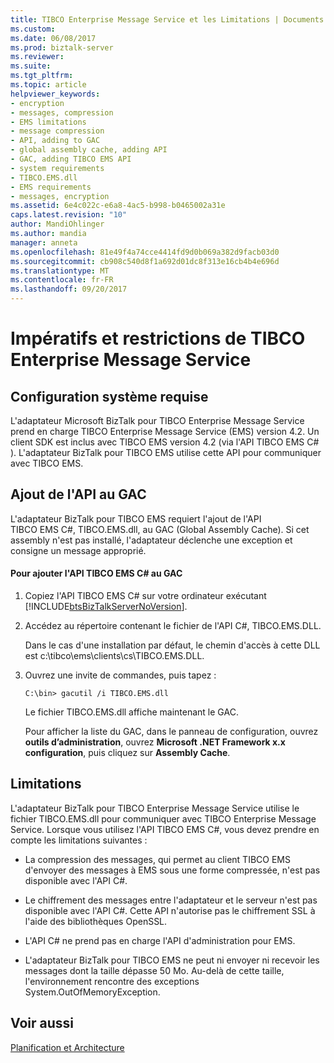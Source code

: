 ```yaml
---
title: TIBCO Enterprise Message Service et les Limitations | Documents Microsoft
ms.custom: 
ms.date: 06/08/2017
ms.prod: biztalk-server
ms.reviewer: 
ms.suite: 
ms.tgt_pltfrm: 
ms.topic: article
helpviewer_keywords:
- encryption
- messages, compression
- EMS limitations
- message compression
- API, adding to GAC
- global assembly cache, adding API
- GAC, adding TIBCO EMS API
- system requirements
- TIBCO.EMS.dll
- EMS requirements
- messages, encryption
ms.assetid: 6e4c022c-e6a8-4ac5-b998-b0465002a31e
caps.latest.revision: "10"
author: MandiOhlinger
ms.author: mandia
manager: anneta
ms.openlocfilehash: 81e49f4a74cce4414fd9d0b069a382d9facb03d0
ms.sourcegitcommit: cb908c540d8f1a692d01dc8f313e16cb4b4e696d
ms.translationtype: MT
ms.contentlocale: fr-FR
ms.lasthandoff: 09/20/2017
---
```

# <a name="tibco-enterprise-message-service-requirements-and-limitations"></a>Impératifs et restrictions de TIBCO Enterprise Message Service
## <a name="system-requirements"></a>Configuration système requise  
 L'adaptateur Microsoft BizTalk pour TIBCO Enterprise Message Service prend en charge TIBCO Enterprise Message Service (EMS) version 4.2. Un client SDK est inclus avec TIBCO EMS version 4.2 (via l'API TIBCO EMS C# ). L'adaptateur BizTalk pour TIBCO EMS utilise cette API pour communiquer avec TIBCO EMS.  
  
## <a name="adding-the-api-to-the-gac"></a>Ajout de l'API au GAC  
 L'adaptateur BizTalk pour TIBCO EMS requiert l'ajout de l'API TIBCO EMS C#, TIBCO.EMS.dll, au GAC (Global Assembly Cache). Si cet assembly n'est pas installé, l'adaptateur déclenche une exception et consigne un message approprié.  
  
#### <a name="to-add-the-tibco-ems-c-api-to-the-gac"></a>Pour ajouter l'API TIBCO EMS C# au GAC  
  
1.  Copiez l'API TIBCO EMS C# sur votre ordinateur exécutant [!INCLUDE[btsBizTalkServerNoVersion](../includes/btsbiztalkservernoversion-md.md)].  
  
2.  Accédez au répertoire contenant le fichier de l'API C#, TIBCO.EMS.DLL.  
  
     Dans le cas d'une installation par défaut, le chemin d'accès à cette DLL est c:\tibco\ems\clients\cs\TIBCO.EMS.DLL.  
  
3.  Ouvrez une invite de commandes, puis tapez :  
  
     `C:\bin> gacutil /i TIBCO.EMS.dll`  
  
     Le fichier TIBCO.EMS.dll affiche maintenant le GAC.  
  
     Pour afficher la liste du GAC, dans le panneau de configuration, ouvrez **outils d’administration**, ouvrez **Microsoft .NET Framework x.x configuration**, puis cliquez sur **Assembly Cache**.  
  
## <a name="limitations"></a>Limitations  
 L'adaptateur BizTalk pour TIBCO Enterprise Message Service utilise le fichier TIBCO.EMS.dll pour communiquer avec TIBCO Enterprise Message Service. Lorsque vous utilisez l'API TIBCO EMS C#, vous devez prendre en compte les limitations suivantes :  
  
-   La compression des messages, qui permet au client TIBCO EMS d'envoyer des messages à EMS sous une forme compressée, n'est pas disponible avec l'API C#.  
  
-   Le chiffrement des messages entre l'adaptateur et le serveur n'est pas disponible avec l'API C#. Cette API n'autorise pas le chiffrement SSL à l'aide des bibliothèques OpenSSL.  
  
-   L'API C# ne prend pas en charge l'API d'administration pour EMS.  
  
-   L'adaptateur BizTalk pour TIBCO EMS ne peut ni envoyer ni recevoir les messages dont la taille dépasse 50 Mo. Au-delà de cette taille, l'environnement rencontre des exceptions System.OutOfMemoryException.  
  
## <a name="see-also"></a>Voir aussi  
 [Planification et Architecture](../core/planning-and-architecture16.md)